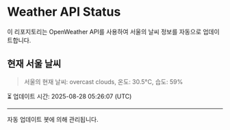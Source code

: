 
# Weather API Status

이 리포지토리는 OpenWeather API를 사용하여 서울의 날씨 정보를 자동으로 업데이트합니다.

## 현재 서울 날씨
> 서울의 현재 날씨: overcast clouds, 온도: 30.5°C, 습도: 59%

⏳ 업데이트 시간: 2025-08-28 05:26:07 (UTC)

---
자동 업데이트 봇에 의해 관리됩니다.
